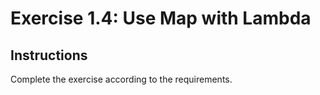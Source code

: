 # Exercise 1.4: Use Map with Lambda

## Instructions

Complete the exercise according to the requirements.
